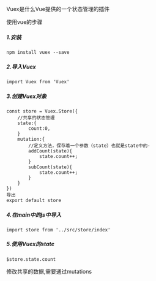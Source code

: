 Vuex是什么Vue提供的一个状态管理的插件

使用vue的步骤

##### 1.安装

```
npm install vuex --save
```

##### 2.导入Vuex

```
import Vuex from 'Vuex'
```

##### 3.创建Vuex对象

```
const store = Vuex.Store({
	//共享的状态管理
	state:{
		count:0,
	}
	mutation:{
		//定义方法，保存着一个参数（state）也就是state中的·
		addCount(state){
			state.count++;
		}
		subCount(state){
			state.count++;
		}
	}
})
导出
export default store
```

##### 4.在main中的js中导入

```
import store from '../src/store/index'
```

##### 5.使用Vuex的state

```
$store.state.count
```



修改共享的数据,需要通过mutations